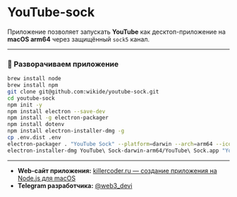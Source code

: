 # YouTube-sock

Приложение позволяет запускать **YouTube** как десктоп-приложение на **macOS arm64** через защищённый `sock5` канал.

---

### 🚀 Разворачиваем приложение

```sh
brew install node
brew install npm
git clone git@github.com:wikide/youtube-sock.git
cd youtube-sock
npm init -y
npm install electron --save-dev
npm install -g electron-packager
npm install dotenv
npm install electron-installer-dmg -g
cp .env.dist .env
electron-packager . "YouTube Sock" --platform=darwin --arch=arm64 --icon=icon.icns
electron-installer-dmg YouTube\ Sock-darwin-arm64/YouTube\ Sock.app "Youtube-Sock"
```

---

- **Web-сайт приложения:** [killercoder.ru — создание приложения на Node.js для macOS](https://killercoder.ru/sozdanie-prilozheniya-pri-pomoshhi-node-js-dlya-mac-os/)
- **Telegram разработчика:** [@web3_devi](https://t.me/web3_devi)
